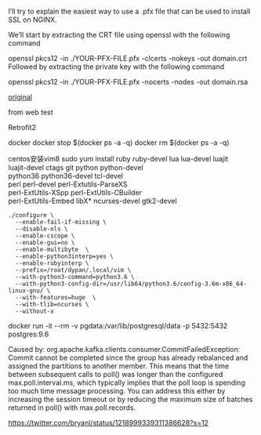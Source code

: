 I’ll try to explain the easiest way to use a .pfx file that can be used to install SSL on NGINX.

We’ll start by extracting the CRT file using openssl with the following command

openssl pkcs12 -in ./YOUR-PFX-FILE.pfx -clcerts -nokeys -out domain.crt
Followed by extracting the private key with the following command

openssl pkcs12 -in ./YOUR-PFX-FILE.pfx -nocerts -nodes -out domain.rsa

[original](https://blog.knoldus.com/easiest-way-to-setup-ssl-on-nginx-using-pfx-files/)

from web
test

Retrofit2


docker 
docker stop $(docker ps -a -q)
docker rm $(docker ps -a -q)


centos安装vim8
sudo yum install ruby ruby-devel lua lua-devel luajit \
luajit-devel ctags git python python-devel \
python36 python36-devel tcl-devel \
perl perl-devel perl-Extutils-ParseXS \
perl-ExtUtils-XSpp perl-ExtUtils-CBuilder \
perl-ExtUtils-Embed libX* ncurses-devel gtk2-devel

	./configure \
	  --enable-fail-if-missing \
	  --disable-nls \
	  --enable-cscope \
	  --enable-gui=no \
	  --enable-multibyte  \
	  --enable-python3interp=yes \
	  --enable-rubyinterp \
	  --prefix=/root/dypan/.local/vim \
	  --with-python3-command=python3.6 \
	  --with-python3-config-dir=/usr/lib64/python3.6/config-3.6m-x86_64-linux-gnu/ \
	  --with-features=huge  \
	  --with-tlib=ncurses \
	  --without-x
  
docker run -it --rm -v pgdata:/var/lib/postgresql/data -p 5432:5432 postgres:9.6


Caused by: org.apache.kafka.clients.consumer.CommitFailedException: Commit cannot be completed since the group has already rebalanced and assigned the partitions to another member. This means that the time between subsequent calls to poll() was longer than the configured max.poll.interval.ms, which typically implies that the poll loop is spending too much time message processing. You can address this either by increasing the session timeout or by reducing the maximum size of batches returned in poll() with max.poll.records.

https://twitter.com/bryanl/status/1218999339311386628?s=12
